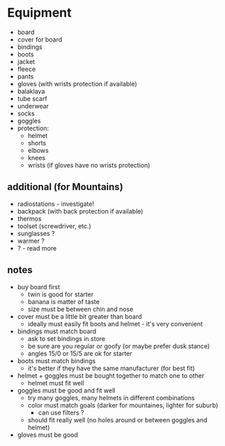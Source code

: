 # Equipment

* board
* cover for board
* bindings
* boots
* jacket
* fleece
* pants
* gloves (with wrists protection if available)
* balaklava
* tube scarf
* underwear
* socks
* goggles
* protection:
	* helmet
	* shorts
	* elbows
	* knees
	* wrists (if gloves have no wrists protection)

## additional (for Mountains)

* radiostations - investigate!
* backpack (with back protection if available)
* thermos
* toolset (screwdriver, etc.)
* sunglasses ?
* warmer ?
* ? - read more

## notes

* buy board first
	* twin is good for starter
	* banana is matter of taste
	* size must be between chin and nose
* cover must be a little bit greater than board
	* ideally must easily fit boots and helmet - it's very convenient
* bindings must match board
	* ask to set bindings in store
	* be sure are you regular or goofy (or maybe prefer dusk stance)
	* angles 15/0 or 15/5 are ok for starter
* boots must match bindings
	* it's better if they have the same manufacturer (for best fit)
* helmet + goggles must be bought together to match one to other
	* helmet must fit well
* goggles must be good and fit well
	* try many goggles, many helmets in different combinations
	* color must match goals (darker for mountaines, lighter for suburb)
		* can use filters ?
	* should fit really well (no holes around or between goggles and helmet)
* gloves must be good
